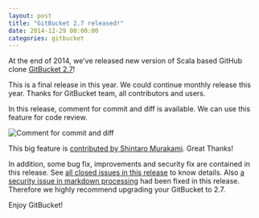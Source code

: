 ```yaml
---
layout: post
title: "GitBucket 2.7 released!"
date: 2014-12-29 00:00:00
categories: gitbucket
---
```


At the end of 2014, we've released new version of Scala based GitHub clone [GitBucket 2.7](https://github.com/gitbucket/gitbucket/releases/tag/2.7)!

This is a final release in this year. We could continue monthly release this year. Thanks for GitBucket team, all contributors and users.

In this release, comment for commit and diff is available. We can use this feature for code review.

![Comment for commit and diff]({{site.baseurl}}/images/gitbucket-2.7/comment.png)

This big feature is [contributed by Shintaro Murakami](https://github.com/gitbucket/gitbucket/pull/564). Great Thanks!

In addition, some bug fix, improvements and security fix are contained in this release. See [all closed issues in this release](https://github.com/gitbucket/gitbucket/issues?q=milestone%3A2.7+is%3Aclosed) to know details. Also [a security issue in markdown processing](https://github.com/gitbucket/gitbucket/issues/577) had been fixed in this release. Therefore we highly recommend upgrading your GitBucket to 2.7.

Enjoy GitBucket!
